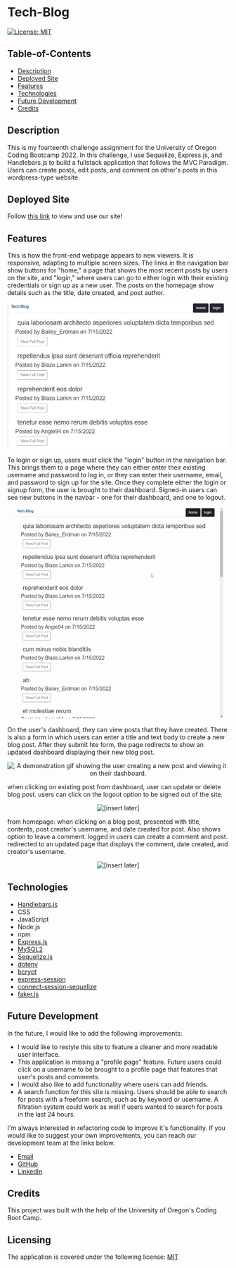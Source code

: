 # Tech-Blog

[![License: MIT](https://img.shields.io/badge/License-MIT-yellow.svg)](https://opensource.org/licenses/MIT)

## Table-of-Contents

- [Description](#description)
- [Deployed Site](#deployed-site)
- [Features](#features)
- [Technologies](#technologies)
- [Future Development](#future-development)
- [Credits](#credits)

## Description

This is my fourteenth challenge assignment for the University of Oregon Coding Bootcamp 2022. In this challenge, I use Sequelize, Express.js, and Handlebars.js to build a fullstack application that follows the MVC Paradigm. Users can create posts, edit posts, and comment on other's posts in this wordpress-type website.

## Deployed Site

Follow [this link](https://secret-lowlands-95047.herokuapp.com/) to view and use our site!

## Features

This is how the front-end webpage appears to new viewers. It is responsive, adapting to multiple screen sizes. The links in the navigation bar show buttons for "home," a page that shows the most recent posts by users on the site, and "login," where users can go to either login with their existing credentials or sign up as a new user. The posts on the homepage show details such as the title, date created, and post author.

<p align="center">
<img alt="A screenshot of the homepage of Tech Blog. A list of posts are shown in the main portion of the screen. There are also links in the navigation bar show buttons for 'home,' a page that shows the most recent posts by users on the site, and 'login,' where users can go to either login with their existing credentials or sign up as a new user." src="./assets/images/tech-blog-screenshot.jpg"/>
</p>

To login or sign up, users must click the "login" button in the navigation bar. This brings them to a page where they can either enter their existing username and password to log in, or they can enter their username, email, and password to sign up for the site. Once they complete either the login or signup form, the user is brought to their dashboard. Signed-in users can see new buttons in the navbar - one for their dashboard, and one to logout.

<p align="center">
<img alt="A demonstration gif showing a user signing up for the site. They are redirected to the user dashboard." src="./assets/images/tech-blog-demo.gif"/>
</p>

On the user's dashboard, they can view posts that they have created. There is also a form in which users can enter a title and text body to create a new blog post. After they submit hte form, the page redirects to show an updated dashboard displaying their new blog post.

<p align="center">
<img alt="A demonstration gif showing the user creating a new post and viewing it on their dashboard." src="./assets/images/tech-blog-demo-[insert later].gif"/> 
</p>

when clicking on existing post from dashboard, user can update or delete blog post. users can click on the logout option to be signed out of the site.

<p align="center">
<img alt="[insert later]" src="./assets/images/tech-blog-demo-[insert later].gif"/> 
</p>

from homepage: when clicking on a blog post, presented with title, contents, post creator's username, and date created for post. Also shows option to leave a comment. logged in users can create a comment and post. redirected to an updated page that displays the comment, date created, and creator's username.

<p align="center">
<img alt="[insert later]" src="./assets/images/tech-blog-demo-[insert later].gif"/> 
</p>

## Technologies

- [Handlebars.js](https://handlebarsjs.com/)
- CSS
- JavaScript
- Node.js
- npm
- [Express.js](https://expressjs.com/)
- [MySQL2](https://www.npmjs.com/package/mysql2)
- [Sequelize.js](https://sequelize.org/)
- [dotenv](https://www.npmjs.com/package/dotenv)
- [bcrypt](https://www.npmjs.com/package/bcrypt)
- [express-session](https://www.npmjs.com/package/express-session)
- [connect-session-sequelize](https://www.npmjs.com/package/express-session-sequelize)
- [faker.js](https://fakerjs.dev/)

## Future Development

In the future, I would like to add the following improvements:

- I would like to restyle this site to feature a cleaner and more readable user interface.
- This application is missing a "profile page" feature. Future users could click on a username to be brought to a profile page that features that user's posts and comments.
- I would also like to add functionality where users can add friends.
- A search function for this site is missing. Users should be able to search for posts with a freeform search, such as by keyword or username. A filtration system could work as well if users wanted to search for posts in the last 24 hours.

I'm always interested in refactoring code to improve it's functionality. If you would like to suggest your own improvements, you can reach our development team at the links below.

- <a href="mailto:ashlynn4567@gmail.com">Email</a>
- <a href="https://github.com/ashlynn4567">GitHub</a>
- <a href="https://www.linkedin.com/in/ashley-lynn-smith/">LinkedIn</a>

## Credits

This project was built with the help of the University of Oregon's Coding Boot Camp.

## Licensing

The application is covered under the following license: [MIT](https://opensource.org/licenses/MIT)
